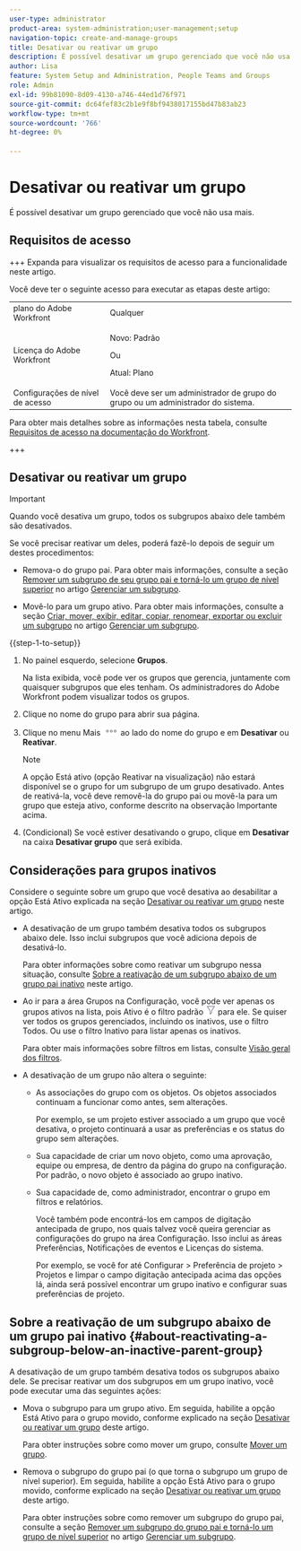 ```yaml
---
user-type: administrator
product-area: system-administration;user-management;setup
navigation-topic: create-and-manage-groups
title: Desativar ou reativar um grupo
description: É possível desativar um grupo gerenciado que você não usa mais.
author: Lisa
feature: System Setup and Administration, People Teams and Groups
role: Admin
exl-id: 99b81090-8d09-4130-a746-44ed1d76f971
source-git-commit: dc64fef83c2b1e9f8bf9438017155bd47b83ab23
workflow-type: tm+mt
source-wordcount: '766'
ht-degree: 0%

---
```


# Desativar ou reativar um grupo

<!--
If Callisto adds the <b>Is active</b> checkbox to the Details page for groups you view, add that info to Manage groups/Create and manage groups/manage-a-group and to Manage groups/Create and manage groups/view-and-manage-a-groups-details
-->

É possível desativar um grupo gerenciado que você não usa mais.

## Requisitos de acesso

+++ Expanda para visualizar os requisitos de acesso para a funcionalidade neste artigo.

Você deve ter o seguinte acesso para executar as etapas deste artigo:

<table style="table-layout:auto"> 
 <col> 
 <col> 
 <tbody> 
  <tr> 
   <td role="rowheader">plano do Adobe Workfront</td> 
   <td>Qualquer</td> 
  </tr> 
  <tr> 
  <tr> 
   <td role="rowheader">Licença do Adobe Workfront</td> 
   <td><p>Novo: Padrão</p>
       <p>Ou</p>
       <p>Atual: Plano</p></td>
  </tr> 
  </tr> 
  <tr> 
   <td role="rowheader">Configurações de nível de acesso</td> 
   <td>Você deve ser um administrador de grupo do grupo ou um administrador do sistema.</td>
  </tr> 
 </tbody> 
</table>

Para obter mais detalhes sobre as informações nesta tabela, consulte [Requisitos de acesso na documentação do Workfront](/help/quicksilver/administration-and-setup/add-users/access-levels-and-object-permissions/access-level-requirements-in-documentation.md).

+++

## Desativar ou reativar um grupo

>[!IMPORTANT]
>
>Quando você desativa um grupo, todos os subgrupos abaixo dele também são desativados.
>
>Se você precisar reativar um deles, poderá fazê-lo depois de seguir um destes procedimentos:
>
>* Remova-o do grupo pai. Para obter mais informações, consulte a seção [Remover um subgrupo de seu grupo pai e torná-lo um grupo de nível superior](../../../administration-and-setup/manage-groups/create-and-manage-subgroups/manage-subgroups.md#make) no artigo [Gerenciar um subgrupo](../../../administration-and-setup/manage-groups/create-and-manage-subgroups/manage-subgroups.md).
>
>* Movê-lo para um grupo ativo. Para obter mais informações, consulte a seção [Criar, mover, exibir, editar, copiar, renomear, exportar ou excluir um subgrupo](../../../administration-and-setup/manage-groups/create-and-manage-subgroups/manage-subgroups.md#create) no artigo [Gerenciar um subgrupo](../../../administration-and-setup/manage-groups/create-and-manage-subgroups/manage-subgroups.md).

{{step-1-to-setup}}

1. No painel esquerdo, selecione **Grupos**.

   Na lista exibida, você pode ver os grupos que gerencia, juntamente com quaisquer subgrupos que eles tenham. Os administradores do Adobe Workfront podem visualizar todos os grupos.

1. Clique no nome do grupo para abrir sua página.

1. Clique no menu Mais ![](assets/more-icon.png) ao lado do nome do grupo e em **Desativar** ou **Reativar**.

   >[!NOTE]
   >
   >A opção Está ativo (opção Reativar na visualização) não estará disponível se o grupo for um subgrupo de um grupo desativado. Antes de reativá-la, você deve removê-la do grupo pai ou movê-la para um grupo que esteja ativo, conforme descrito na observação Importante acima.

1. (Condicional) Se você estiver desativando o grupo, clique em **Desativar** na caixa **Desativar grupo** que será exibida.

## Considerações para grupos inativos

Considere o seguinte sobre um grupo que você desativa ao desabilitar a opção Está Ativo explicada na seção [Desativar ou reativar um grupo](#View) neste artigo.

* A desativação de um grupo também desativa todos os subgrupos abaixo dele. Isso inclui subgrupos que você adiciona depois de desativá-lo.

  Para obter informações sobre como reativar um subgrupo nessa situação, consulte [Sobre a reativação de um subgrupo abaixo de um grupo pai inativo](#about-reactivating-a-subgroup-below-an-inactive-parent-group) neste artigo.

* Ao ir para a área Grupos na Configuração, você pode ver apenas os grupos ativos na lista, pois Ativo é o filtro padrão ![](assets/filter-nwepng.png) para ele. Se quiser ver todos os grupos gerenciados, incluindo os inativos, use o filtro Todos. Ou use o filtro Inativo para listar apenas os inativos.

  Para obter mais informações sobre filtros em listas, consulte [Visão geral dos filtros](../../../reports-and-dashboards/reports/reporting-elements/filters-overview.md).

* A desativação de um grupo não altera o seguinte:

   * As associações do grupo com os objetos. Os objetos associados continuam a funcionar como antes, sem alterações.

     Por exemplo, se um projeto estiver associado a um grupo que você desativa, o projeto continuará a usar as preferências e os status do grupo sem alterações.

   * Sua capacidade de criar um novo objeto, como uma aprovação, equipe ou empresa, de dentro da página do grupo na configuração. Por padrão, o novo objeto é associado ao grupo inativo.
   * Sua capacidade de, como administrador, encontrar o grupo em filtros e relatórios.

     Você também pode encontrá-los em campos de digitação antecipada de grupo, nos quais talvez você queira gerenciar as configurações do grupo na área Configuração. Isso inclui as áreas Preferências, Notificações de eventos e Licenças do sistema.

     Por exemplo, se você for até Configurar > Preferência de projeto > Projetos e limpar o campo digitação antecipada acima das opções lá, ainda será possível encontrar um grupo inativo e configurar suas preferências de projeto.

## Sobre a reativação de um subgrupo abaixo de um grupo pai inativo {#about-reactivating-a-subgroup-below-an-inactive-parent-group}

A desativação de um grupo também desativa todos os subgrupos abaixo dele. Se precisar reativar um dos subgrupos em um grupo inativo, você pode executar uma das seguintes ações:

* Mova o subgrupo para um grupo ativo. Em seguida, habilite a opção Está Ativo para o grupo movido, conforme explicado na seção [Desativar ou reativar um grupo](#View) deste artigo.

  Para obter instruções sobre como mover um grupo, consulte [Mover um grupo](../../../administration-and-setup/manage-groups/create-and-manage-groups/move-a-group.md).

* Remova o subgrupo do grupo pai (o que torna o subgrupo um grupo de nível superior). Em seguida, habilite a opção Está Ativo para o grupo movido, conforme explicado na seção [Desativar ou reativar um grupo](#View) deste artigo.

  Para obter instruções sobre como remover um subgrupo do grupo pai, consulte a seção [Remover um subgrupo do grupo pai e torná-lo um grupo de nível superior](../../../administration-and-setup/manage-groups/create-and-manage-subgroups/manage-subgroups.md#make) no artigo [Gerenciar um subgrupo](../../../administration-and-setup/manage-groups/create-and-manage-subgroups/manage-subgroups.md).
